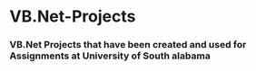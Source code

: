 # VB.Net-Projects
### VB.Net Projects that have been created and used for Assignments at University of South alabama
